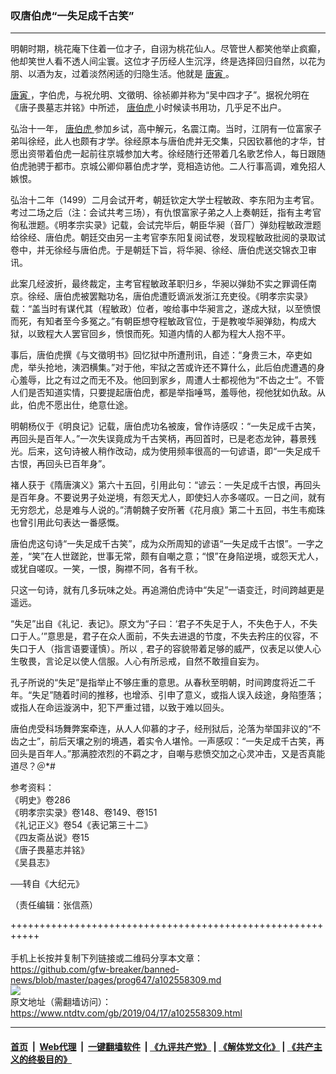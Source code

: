 ### 叹唐伯虎“一失足成千古笑”
------------------------

<div class="post_content" itemprop="articleBody">
 <p>
  明朝时期，桃花庵下住着一位才子，自诩为桃花仙人。尽管世人都笑他举止疯癫，他却笑世人看不透人间尘寰。这位才子历经人生沉浮，终是选择回归自然，以花为朋、以酒为友，过着淡然闲适的归隐生活。他就是
  <a href="https://www.ntdtv.com/gb/唐寅.htm">
   唐寅
  </a>
  。
 </p>
 <p>
  <a href="https://www.ntdtv.com/gb/唐寅.htm">
   唐寅
  </a>
  ，字伯虎，与祝允明、文徵明、徐祯卿并称为“吴中四才子”。据祝允明在《唐子畏墓志并铭》中所述，
  <a href="https://www.ntdtv.com/gb/唐伯虎.htm">
   唐伯虎
  </a>
  小时候读书用功，几乎足不出户。
 </p>
 <p>
  弘治十一年，
  <a href="https://www.ntdtv.com/gb/唐伯虎.htm">
   唐伯虎
  </a>
  参加乡试，高中解元，名震江南。当时，江阴有一位富家子弟叫徐经，此人也颇有才学。徐经原本与唐伯虎并无交集，只因钦慕他的才华，甘愿出资带着伯虎一起前往京城参加大考。徐经随行还带着几名歌艺伶人，每日跟随伯虎驰骋于都市。京城公卿仰慕伯虎才学，竞相造访他。二人行事高调，难免招人嫉恨。
 </p>
 <p>
  弘治十二年（1499）二月会试开考，朝廷钦定大学士程敏政、李东阳为主考官。考过二场之后（注：会试共考三场），有仇恨富家子弟之人上奏朝廷，指有主考官徇私泄题。《明孝宗实录》记载，会试完毕后，朝臣华昶（音厂）弹劾程敏政泄题给徐经、唐伯虎。朝廷交由另一主考官李东阳复阅试卷，发现程敏政批阅的录取试卷中，并无徐经与唐伯虎。于是朝廷下旨，将华昶、徐经、唐伯虎送交锦衣卫审讯。
 </p>
 <p>
  此案几经波折，最终裁定，主考官程敏政革职归乡，华昶以弹劾不实之罪调任南京。徐经、唐伯虎被罢黜功名，唐伯虎遭贬谪派发浙江充吏役。《明孝宗实录》载：“盖当时有谋代其（程敏政）位者，唆给事中华昶言之，遂成大狱，以至愤恨而死，有知者至今多冤之。”有朝臣想夺程敏政官位，于是教唆华昶弹劾，构成大狱，以致程大人罢官回乡，愤恨而死。知道内情的人都为程大人抱不平。
 </p>
 <p>
  事后，唐伯虎撰《与文徵明书》回忆狱中所遭刑讯，自述：“身贵三木，卒吏如虎，举头抢地，洟泗横集。”对于他，牢狱之苦或许还不算什么，此后伯虎遭遇的身心羞辱，比之有过之而无不及。他回到家乡，周遭人士都视他为“不齿之士”。不管人们是否知道实情，只要提起唐伯虎，都是举指唾骂，羞辱他，视他犹如仇敌。从此，伯虎不愿出仕，绝意仕途。
 </p>
 <p>
  明朝杨仪于《明良记》记载，唐伯虎功名被废，曾作诗感叹：“一失足成千古笑，再回头是百年人。”一次失误竟成为千古笑柄，再回首时，已是老态龙钟，暮景残光。后来，这句诗被人稍作改动，成为使用频率很高的一句谚语，即“一失足成千古恨，再回头已百年身”。
 </p>
 <p>
  褚人获于《隋唐演义》第六十五回，引用此句：“谚云：一失足成千古恨，再回头是百年身。不要说男子处逆境，有怨天尤人，即使妇人亦多嗟叹。一日之间，就有无穷怨尤，总是难与人说的。”清朝魏子安所著《花月痕》第二十五回，书生韦痴珠也曾引用此句表达一番感慨。
 </p>
 <p>
  唐伯虎这句诗“一失足成千古笑”，成为众所周知的谚语“一失足成千古恨”。一字之差，“笑”在人世蹉跎，世事无常，颇有自嘲之意；“恨”在身陷逆境，或怨天尤人，或犹自嗟叹。一笑，一恨，胸襟不同，各有千秋。
 </p>
 <p>
  只这一句诗，就有几多玩味之处。再追溯伯虎诗中“失足”一语变迁，时间跨越更是遥远。
 </p>
 <p>
  “失足”出自《礼记．表记》。原文为“子曰：‘君子不失足于人，不失色于人，不失口于人。’”意思是，君子在众人面前，不失去进退的节度，不失去矜庄的仪容，不失口于人（指言语要谨慎）。所以﹐君子的容貌带着足够的威严，仪表足以使人心生敬畏，言论足以使人信服。人心有所忌戒，自然不敢擅自妄为。
 </p>
 <p>
  孔子所说的“失足”是指举止不够庄重的意思。从春秋至明朝，时间跨度将近二千年。“失足”随着时间的推移，也增添、引申了意义，或指人误入歧途，身陷堕落；或指人在命运漩涡中，犯下严重过错，以致于难以回头。
 </p>
 <p>
  唐伯虎受科场舞弊案牵连，从人人仰慕的才子，经刑狱后，沦落为举国非议的“不齿之士”，前后天壤之别的境遇，着实令人堪怜。一声感叹：“一失足成千古笑，再回头是百年人。”那满腔浓烈的不羁之才，自嘲与悲愤交加之心灵冲击，又是否真能道尽？＠*#
 </p>
 <p>
  参考资料：
  <br/>
  《明史》卷286
  <br/>
  《明孝宗实录》卷148、卷149、卷151
  <br/>
  《礼记正义》卷54《表记第三十二》
  <br/>
  《四友斋丛说》卷15
  <br/>
  《唐子畏墓志并铭》
  <br/>
  《吴县志》
 </p>
 <p>
  ──转自《大纪元》
 </p>
 <p>
  （责任编辑：张信燕）
 </p>
 <div class="single_ad">
 </div>
</div>

+++++++++++++++++++++++++++++++++++++++++++++++++++++++++++<br/><br/>
手机上长按并复制下列链接或二维码分享本文章：<br/>
https://github.com/gfw-breaker/banned-news/blob/master/pages/prog647/a102558309.md <br/>
<a href='https://github.com/gfw-breaker/banned-news/blob/master/pages/prog647/a102558309.md'><img src='https://github.com/gfw-breaker/banned-news/blob/master/pages/prog647/a102558309.md.png'/></a> <br/>
原文地址（需翻墙访问）：https://www.ntdtv.com/gb/2019/04/17/a102558309.html


------------------------
#### [首页](https://github.com/gfw-breaker/banned-news/blob/master/README.md) &nbsp;|&nbsp; [Web代理](https://github.com/labour-camp/helloworld) &nbsp;|&nbsp; [一键翻墙软件](https://github.com/gfw-breaker/nogfw/blob/master/README.md) &nbsp;| [《九评共产党》](https://github.com/gfw-breaker/9ping.md/blob/master/README.md#九评之一评共产党是什么) | [《解体党文化》](https://github.com/gfw-breaker/jtdwh.md/blob/master/README.md) | [《共产主义的终极目的》](https://github.com/gfw-breaker/gczydzjmd.md/blob/master/README.md)

